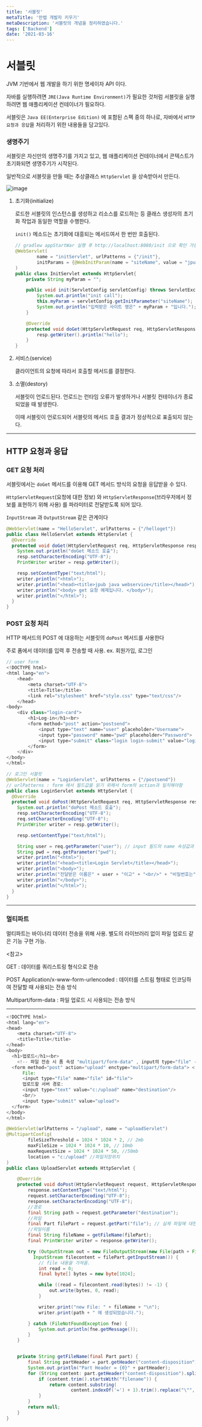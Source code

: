 ```yaml
---
title: '서블릿'
metaTitle: '만렙 개발자 키우기'
metaDescription: '서블릿의 개념을 정리하였습니다.'
tags: ['Backend']
date: '2021-03-16'
---
```


# 서블릿

JVM 기반에서 웹 개발을 하기 위한 명세이자 API 이다.

자바를 실행하려면 `JRE(Java Runtime Environment)`가 필요한 것처럼 서블릿을 실행하려면 웹 애플리케이션 컨테이너가 필요하다.

서블릿은 `Java EE(Enterprise Edition)` 에 포함된 스펙 중의 하나로, 자바에서 `HTTP 요청과 응답`을 처리하기 위한 내용들을 담고있다.

### 생명주기

서블릿은 자신만의 생명주기를 가지고 있고, 웹 애플리케이션 컨테이너에서 콘텍스트가 초기화되면 생명주기가 시작된다.

일반적으로 서블릿을 만들 때는 추상클래스 `HttpServlet` 을 상속받아서 만든다.

![image](https://user-images.githubusercontent.com/51476083/110093963-a2a70a80-7dde-11eb-9862-7da4cb92f446.png)

1. 초기화(initialize)

    로드한 서블릿의 인스턴스를 생성하고 리소스를 로드하는 등 클래스 생성자의 초기화 작업과 동일한 역할을 수행한다.

    `init()` 메소드는 초기화에 대흥되는 메서드여서 한 번만 호출된다.

    ```java
    // gradlew appStartWar 실행 후 http://localhost:8080/init 으로 확인 가능
    @WebServlet(
            name = "initServlet", urlPatterns = {"/init"},
            initParams = {@WebInitParam(name = "siteName", value = "jpub")}
    )
    public class InitServlet extends HttpServlet{
        private String myParam = "";

        public void init(ServletConfig servletConfig) throws ServletException{
            System.out.println("init call");
            this.myParam = servletConfig.getInitParameter("siteName");
            System.out.println("입력받은 사이트 명은" + myParam + "입니다.");
        }

        @Override
        protected void doGet(HttpServletRequest req, HttpServletResponse resp) throws ServletException, IOException {
            resp.getWriter().println("hello");
        }
    }
    ```


2. 서비스(service)

    클라이언트의 요청에 따라서 호출할 메서드를 결정한다.


3. 소멸(destory)

    서블릿이 언로드된다. 언로드는 런타임 오류가 발생하거나 서블릿 컨테이너가 종료되었을 때 발생한다.

    이때 서블릿이 언로드되어 서블릿의 메서드 호출 결과가 정상적으로 표출되지 않는다.

<hr/>

## HTTP 요청과 응답

### GET 요청 처리

서블릿에서는 `doGet` 메서드를 이용해 GET 메서드 방식의 요청을 응답받을 수 있다.

`HttpServletRequest`(요청에 대한 정보) 와 `HttpServletResponse`(브라우저에서 정보를 표현하기 위해 사용) 를 파라미터로 전달받도록 되어 있다.

`InputStream` 과 `OutputStream` 같은 관계이다

```java
@WebServlet(name = "HelloServlet", urlPatterns = {"/helloget"})
public class HelloServlet extends HttpServlet {
  @Override
  protected void doGet(HttpServletRequest req, HttpServletResponse resp) throws ServletException, IOException {
    System.out.println("doGet 메소드 호출");
    resp.setCharacterEncoding("UTF-8");
    PrintWriter writer = resp.getWriter();

    resp.setContentType("text/html");
    writer.println("<html>");
    writer.println("<head><title>jpub java webservice</title></head>");
    writer.println("<body> get 요청 예제입니다. </body>");
    writer.println("</html>");
  }
}
```

### POST 요청 처리

HTTP 메서드의 POST 에 대응하는 서블릿의 `doPost` 메서드를 사용한다

주로 폼에서 데이터를 입력 후 전송할 때 사용. ex. 회원가입, 로그인

```java
// user form
<!DOCTYPE html>
<html lang="en">
    <head>
        <meta charset="UTF-8">
        <title>Title</title>
        <link rel="stylesheet" href="style.css" type="text/css"/>
    </head>
<body>
    <div class="login-card">
        <h1>Log-in</h1><br>
        <form method="post" action="postsend">
            <input type="text" name="user" placeholder="Username">
            <input type="password" name="pwd" placeholder="Password">
            <input type="submit" class="login login-submit" value="login">
        </form>
    </div>
</body>
</html>
```

```java
// 로그인 서블릿
@WebServlet(name = "LoginServlet", urlPatterns = {"/postsend"})
// urlPatterns : form 에서 필드값을 읽기 위해서 form의 action과 일치해야함
public class LoginServlet extends HttpServlet {
  @Override
  protected void doPost(HttpServletRequest req, HttpServletResponse resp) throws ServletException, IOException {
    System.out.println("doPost 메소드 호출");
    resp.setCharacterEncoding("UTF-8");
    req.setCharacterEncoding("UTF-8");
    PrintWriter writer = resp.getWriter();

    resp.setContentType("text/html");

    String user = req.getParameter("user"); // input 필드의 name 속성값과 여기 파라미터 "user" 가 같아야함.
    String pwd = req.getParameter("pwd");
    writer.println("<html>");
    writer.println("<head><title>Login Servlet</title></head>");
    writer.println("<body>");
    writer.println("전달받은 이름은" + user + "이고" + "<br/>" + "비밀번호는" + pwd + "입니다.");
    writer.println("</body>");
    writer.println("</html>");
  }
}
```

<hr/>

### 멀티파트

멀티파트는 바이너리 데이터 전송을 위해 사용. 별도의 라이브러리 없이 파일 업로드 같은 기능 구현 가능.

<참고>

GET : 데이터를 쿼리스트링 형식으로 전송

POST Application/x-www-form-urlencoded : 데이터를 스트림 형태로 인코딩하여 전달할 때 사용되는 전송 방식

Multipart/form-data : 파일 업로드 시 사용되는 전송 방식

<hr/>

```java
<!DOCTYPE html>
<html lang="en">
<head>
    <meta charset="UTF-8">
    <title>Title</title>
</head>
<body>
  <h1>업로드</h1><br>
    <!-- 파일 전송 시 폼 속성 "multipart/form-data" , input의 type="file" -->
  <form method="post" action="upload" enctype="multipart/form-data"> <!-- action 속성값은 서블릿의 URL 매핑값과 동일하게 설정 -->
      File:
      <input type="file" name="file" id="file">
      업로드할 서버 경로:
      <input type="text" value="c:/upload" name="destination"/>
      <br/>
      <input type="submit" value="upload">
  </form>
</body>
</html>
```

```java
@WebServlet(urlPatterns = "/upload", name = "uploadServlet")
@MultipartConfig(
        fileSizeThreshold = 1024 * 1024 * 2, // 2mb
        maxFileSize = 1024 * 1024 * 10, // 10mb
        maxRequestSize = 1024 * 1024 * 50, //50mb
        location = "c:/upload" //파일저장위치
)
public class UploadServlet extends HttpServlet {

    @Override
    protected void doPost(HttpServletRequest request, HttpServletResponse response) throws ServletException, IOException {
        response.setContentType("text/html");
        request.setCharacterEncoding("UTF-8");
        response.setCharacterEncoding("UTF-8");
        //경로
        final String path = request.getParameter("destination");
        //파일
        final Part filePart = request.getPart("file"); // 실제 파일에 대한 정보 획득
        //파일이름
        final String fileName = getFileName(filePart);
        final PrintWriter writer = response.getWriter();

        try (OutputStream out = new FileOutputStream(new File(path + File.separator + fileName));
          InputStream filecontent = filePart.getInputStream()) {
            // file 내용을 가져옴.
            int read = 0;
            final byte[] bytes = new byte[1024];

            while ((read = filecontent.read(bytes)) != -1) {
                out.write(bytes, 0, read);
            }

            writer.print("new File: " + fileName + "\n");
            writer.print(path + " 에 생성되었습니다.");

        } catch (FileNotFoundException fne) {
            System.out.println(fne.getMessage());
        }
    }


    private String getFileName(final Part part) {
        final String partHeader = part.getHeader("content-disposition");
        System.out.println("Part Header = {0}" + partHeader);
        for (String content: part.getHeader("content-disposition").split(";")) {
            if (content.trim().startsWith("filename")) {
                return content.substring(
                        content.indexOf('=') + 1).trim().replace("\"", "");
            }
        }
        return null;
    }
}
```
